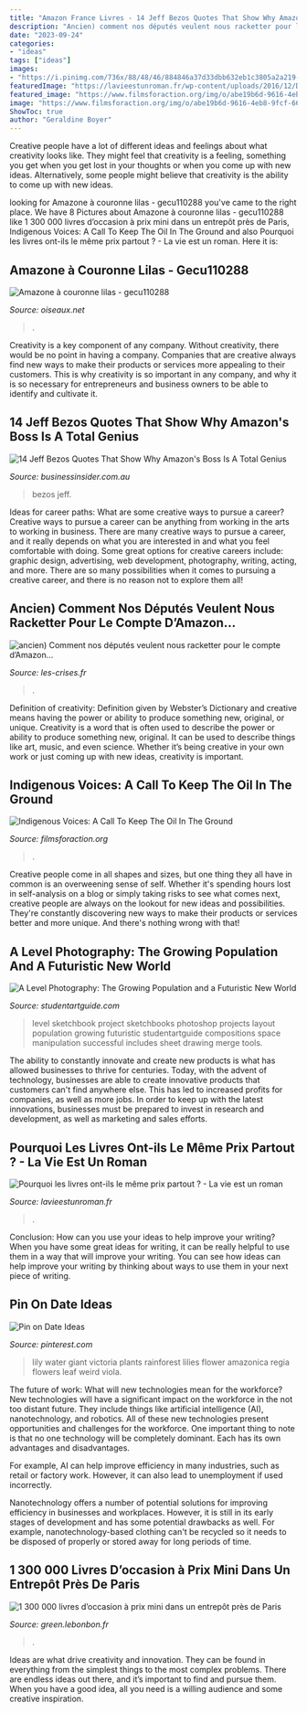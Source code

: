 ```yaml
---
title: "Amazon France Livres - 14 Jeff Bezos Quotes That Show Why Amazon&#039;s Boss Is A Total Genius"
description: "Ancien) comment nos députés veulent nous racketter pour le compte d’amazon…"
date: "2023-09-24"
categories:
- "ideas"
tags: ["ideas"]
images:
- "https://i.pinimg.com/736x/88/48/46/884846a37d33dbb632eb1c3805a2a219--weird-plants-rare-plants.jpg"
featuredImage: "https://lavieestunroman.fr/wp-content/uploads/2016/12/DSC_0090_2.jpg"
featured_image: "https://www.filmsforaction.org/img/o/abe19b6d-9616-4eb8-9fcf-66c32f6fbb15.jpg"
image: "https://www.filmsforaction.org/img/o/abe19b6d-9616-4eb8-9fcf-66c32f6fbb15.jpg"
ShowToc: true
author: "Geraldine Boyer"
---
```



Creative people have a lot of different ideas and feelings about what creativity looks like. They might feel that creativity is a feeling, something you get when you get lost in your thoughts or when you come up with new ideas. Alternatively, some people might believe that creativity is the ability to come up with new ideas.

	

		
looking for Amazone à couronne lilas - gecu110288 you've came to the right place. We have 8 Pictures about Amazone à couronne lilas - gecu110288 like 1 300 000 livres d’occasion à prix mini dans un entrepôt près de Paris, Indigenous Voices: A Call To Keep The Oil In The Ground and also Pourquoi les livres ont-ils le même prix partout ? - La vie est un roman. Here it is:
		
    
## Amazone à Couronne Lilas - Gecu110288

<img loading=lazy src="https://www.oiseaux.net/photos/gerard.cuchet/images/amazone.a.couronne.lilas.gecu.1g.jpg" onerror="this.onerror=null;this.src='https://tse2.mm.bing.net/th?id=OIP.ufuuQm5OMesuQhb4TLKZAQHaJ4&amp;pid=15.1';" alt="Amazone à couronne lilas - gecu110288">

_Source: oiseaux.net_

>. 

	

Creativity is a key component of any company. Without creativity, there would be no point in having a company. Companies that are creative always find new ways to make their products or services more appealing to their customers. This is why creativity is so important in any company, and why it is so necessary for entrepreneurs and business owners to be able to identify and cultivate it.

    
## 14 Jeff Bezos Quotes That Show Why Amazon&#039;s Boss Is A Total Genius

<img loading=lazy src="https://static.businessinsider.com/image/525ac2606bb3f7ab019233cd/image.jpg" onerror="this.onerror=null;this.src='https://tse2.mm.bing.net/th?id=OIP.O5THZN-yOLA8mRyF-sIhsQHaFp&amp;pid=15.1';" alt="14 Jeff Bezos Quotes That Show Why Amazon&#039;s Boss Is A Total Genius">

_Source: businessinsider.com.au_

>bezos jeff. 

	

Ideas for career paths: What are some creative ways to pursue a career?
Creative ways to pursue a career can be anything from working in the arts to working in business. There are many creative ways to pursue a career, and it really depends on what you are interested in and what you feel comfortable with doing. Some great options for creative careers include: graphic design, advertising, web development, photography, writing, acting, and more. There are so many possibilities when it comes to pursuing a creative career, and there is no reason not to explore them all!

    
## Ancien) Comment Nos Députés Veulent Nous Racketter Pour Le Compte D’Amazon…

<img loading=lazy src="https://www.les-crises.fr/wp-content/uploads/2013/10/74-evolution-pdm-lieux-achat.jpg" onerror="this.onerror=null;this.src='https://tse2.mm.bing.net/th?id=OIP.jkldUKXMxhqujLDsPgh1oQHaE-&amp;pid=15.1';" alt="ancien) Comment nos députés veulent nous racketter pour le compte d’Amazon…">

_Source: les-crises.fr_

>. 

	

Definition of creativity: Definition given by Webster’s Dictionary and creative means having the power or ability to produce something new, original, or unique.
Creativity is a word that is often used to describe the power or ability to produce something new, original. It can be used to describe things like art, music, and even science. Whether it’s being creative in your own work or just coming up with new ideas, creativity is important.

    
## Indigenous Voices: A Call To Keep The Oil In The Ground

<img loading=lazy src="https://www.filmsforaction.org/img/o/abe19b6d-9616-4eb8-9fcf-66c32f6fbb15.jpg" onerror="this.onerror=null;this.src='https://tse2.mm.bing.net/th?id=OIP.Jks6w-_3PlWFj9U61Ew3mgHaDt&amp;pid=15.1';" alt="Indigenous Voices: A Call To Keep The Oil In The Ground">

_Source: filmsforaction.org_

>. 

	

Creative people come in all shapes and sizes, but one thing they all have in common is an overweening sense of self. Whether it's spending hours lost in self-analysis on a blog or simply taking risks to see what comes next, creative people are always on the lookout for new ideas and possibilities. They're constantly discovering new ways to make their products or services better and more unique. And there's nothing wrong with that!

    
## A Level Photography: The Growing Population And A Futuristic New World

<img loading=lazy src="https://www.studentartguide.com/wp-content/uploads/2015/02/a-level-photography-ideas_2.jpg" onerror="this.onerror=null;this.src='https://tse1.mm.bing.net/th?id=OIP.whPqDwBpL6lQFsrbd78P8wHaKa&amp;pid=15.1';" alt="A Level Photography: The Growing Population and a Futuristic New World">

_Source: studentartguide.com_

>level sketchbook project sketchbooks photoshop projects layout population growing futuristic studentartguide compositions space manipulation successful includes sheet drawing merge tools. 

	

The ability to constantly innovate and create new products is what has allowed businesses to thrive for centuries. Today, with the advent of technology, businesses are able to create innovative products that customers can't find anywhere else. This has led to increased profits for companies, as well as more jobs. In order to keep up with the latest innovations, businesses must be prepared to invest in research and development, as well as marketing and sales efforts.

    
## Pourquoi Les Livres Ont-ils Le Même Prix Partout ? - La Vie Est Un Roman

<img loading=lazy src="https://lavieestunroman.fr/wp-content/uploads/2016/12/DSC_0090_2.jpg" onerror="this.onerror=null;this.src='https://tse2.mm.bing.net/th?id=OIP.Dl7TMhdmzxkzWhVNh_kDUwHaE9&amp;pid=15.1';" alt="Pourquoi les livres ont-ils le même prix partout ? - La vie est un roman">

_Source: lavieestunroman.fr_

>. 

	

Conclusion: How can you use your ideas to help improve your writing?
When you have some great ideas for writing, it can be really helpful to use them in a way that will improve your writing. You can see how ideas can help improve your writing by thinking about ways to use them in your next piece of writing.

    
## Pin On Date Ideas

<img loading=lazy src="https://i.pinimg.com/736x/88/48/46/884846a37d33dbb632eb1c3805a2a219--weird-plants-rare-plants.jpg" onerror="this.onerror=null;this.src='https://tse1.mm.bing.net/th?id=OIP.Id9HH-JQyISsOxMUSBcoNgHaEs&amp;pid=15.1';" alt="Pin on Date Ideas">

_Source: pinterest.com_

>lily water giant victoria plants rainforest lilies flower amazonica regia flowers leaf weird viola. 

	

The future of work: What will new technologies mean for the workforce?
New technologies will have a significant impact on the workforce in the not too distant future. They include things like artificial intelligence (AI), nanotechnology, and robotics. All of these new technologies present opportunities and challenges for the workforce. 
One important thing to note is that no one technology will be completely dominant. Each has its own advantages and disadvantages. 

For example, AI can help improve efficiency in many industries, such as retail or factory work. However, it can also lead to unemployment if used incorrectly. 

Nanotechnology offers a number of potential solutions for improving efficiency in businesses and workplaces. However, it is still in its early stages of development and has some potential drawbacks as well. For example, nanotechnology-based clothing can't be recycled so it needs to be disposed of properly or stored away for long periods of time.

    
## 1 300 000 Livres D’occasion à Prix Mini Dans Un Entrepôt Près De Paris

<img loading=lazy src="https://uploads.lebonbon.fr/source/2020/march/2004620/books_2_1200.jpg" onerror="this.onerror=null;this.src='https://tse1.mm.bing.net/th?id=OIP.RKRN3empHVafh7-_K21x3wHaEK&amp;pid=15.1';" alt="1 300 000 livres d’occasion à prix mini dans un entrepôt près de Paris">

_Source: green.lebonbon.fr_

>. 

	

Ideas are what drive creativity and innovation. They can be found in everything from the simplest things to the most complex problems. There are endless ideas out there, and it’s important to find and pursue them. When you have a good idea, all you need is a willing audience and some creative inspiration.

